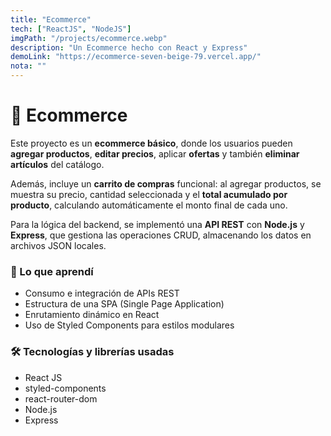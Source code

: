 ```yaml
---
title: "Ecommerce"
tech: ["ReactJS", "NodeJS"]
imgPath: "/projects/ecommerce.webp"
description: "Un Ecommerce hecho con React y Express"
demoLink: "https://ecommerce-seven-beige-79.vercel.app/"
nota: ""
---
```


# 🛒 Ecommerce

Este proyecto es un **ecommerce básico**, donde los usuarios pueden **agregar
productos**, **editar precios**, aplicar **ofertas** y también **eliminar
artículos** del catálogo.

Además, incluye un **carrito de compras** funcional: al agregar productos, se
muestra su precio, cantidad seleccionada y el **total acumulado por producto**,
calculando automáticamente el monto final de cada uno.

Para la lógica del backend, se implementó una **API REST** con **Node.js** y
**Express**, que gestiona las operaciones CRUD, almacenando los datos en
archivos JSON locales.

### 🚀 Lo que aprendí

- Consumo e integración de APIs REST
- Estructura de una SPA (Single Page Application)
- Enrutamiento dinámico en React
- Uso de Styled Components para estilos modulares

### 🛠 Tecnologías y librerías usadas

- React JS
- styled-components
- react-router-dom
- Node.js
- Express
